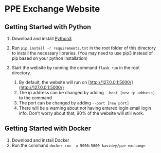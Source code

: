 # PPE Exchange Website

## Getting Started with Python
1. Download and install [Python3](https://www.python.org/downloads/)
2. Run `pip install -r requirements.txt` in the root folder of this directory to install the necessary libraries. (You may need to use pip3 instead of pip based on your python installation)
3. Start the website by running the command `flask run` in the root directory.

    1. By default, the website will run on [http://127.0.0.1:5000/](http://127.0.0.1:5000/)
    2. The ip address can be changed by adding `--host [new ip address]` to the command
    3. The port can be changed by adding `--port [new port]`
    4. There will be a warning about not having entered login email login info. Don't worry about that, 90% of the website will still work.

## Getting Started with Docker
1. Download and install Docker
2. Run the command ``docker run -p 5000:5000 kavidey/ppe-exchange``